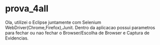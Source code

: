 # prova_4all

Ola, utilizei o Eclipse juntamente com Selenium WebDriver(Chrome,Firefox),Junit.
Dentro da aplicacao possui parametros para fechar ou nao fechar o Browser/Escolha de Browser e Captura de Evidencias.
